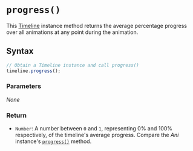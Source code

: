 # `progress()`
This [Timeline](/firedom/api/ani/Timeline/README.md) instance method returns the average percentage progress over all animations at any point during the animation.

## Syntax

```js
// Obtain a Timeline instance and call progress()
timeline.progress();
```

### Parameters
*None*

### Return
+ `Number`: A number between `0` and `1`, representing 0% and 100% respectively, of the timeline's average progress. Compare the *Ani* instance's [`progress()`](/firedom/api/ani/Ani/progress.md) method.